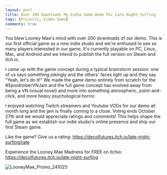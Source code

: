 ```yaml
---
layout: post
title: Over 200 Downloads My Indie Game Demo For Late Night Surfing
tags: [Projects, Video Game]
comments: true
---
```

You blew Looney Mae's mind with over 200 downloads of our demo. This is our first official game as a new indie studio and we're enthused to see so many players interested in our game. It's currently playable on PC, Linux, Mac, and Android and we intend to publish the full version on Steam and Itch.io. 

I came up with the game concept during a typical brainstorm session: one of us says something jokingly and the others' faces light up and they say "Yeah, let's do it!" We made the game demo entirely from scratch for the #SpooktoberVNJam and the full game concept has evolved away from being a VN (visual novel) and more into something atmospheric, point-and-click, and more heavy psychological horror. 

I enjoyed watching Twitch streamers and Youtube VODs for our demo all month long and the jam is finally coming to a close. Voting ends October 27th and we would appreciate ratings and comments! This helps shape the full game as we establish our indie studio's online presence and ship our first Steam game.  

Like the game? Give us a rating: https://decolfutures.itch.io/late-night-surfing/rate

Experience the Looney Mae Madness for FREE on itchio: https://decolfutures.itch.io/late-night-surfing

![LooneyMae_Promo_241025](https://github.com/user-attachments/assets/d127daec-a0c7-4812-957e-877bb9dbb946)

